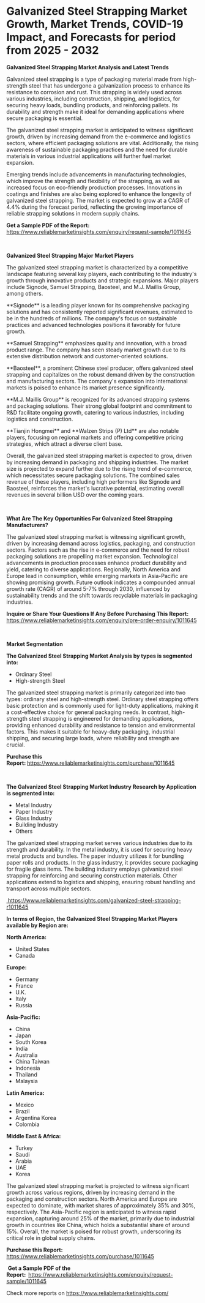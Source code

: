 <p><h1>Galvanized Steel Strapping Market Growth, Market Trends, COVID-19 Impact, and Forecasts for period from 2025 - 2032</h1></p><p><strong>Galvanized Steel Strapping Market Analysis and Latest Trends</strong></p>
<p><p>Galvanized steel strapping is a type of packaging material made from high-strength steel that has undergone a galvanization process to enhance its resistance to corrosion and rust. This strapping is widely used across various industries, including construction, shipping, and logistics, for securing heavy loads, bundling products, and reinforcing pallets. Its durability and strength make it ideal for demanding applications where secure packaging is essential.</p><p>The galvanized steel strapping market is anticipated to witness significant growth, driven by increasing demand from the e-commerce and logistics sectors, where efficient packaging solutions are vital. Additionally, the rising awareness of sustainable packaging practices and the need for durable materials in various industrial applications will further fuel market expansion. </p><p>Emerging trends include advancements in manufacturing technologies, which improve the strength and flexibility of the strapping, as well as increased focus on eco-friendly production processes. Innovations in coatings and finishes are also being explored to enhance the longevity of galvanized steel strapping. The market is expected to grow at a CAGR of 4.4% during the forecast period, reflecting the growing importance of reliable strapping solutions in modern supply chains.</p></p>
<p><strong>Get a Sample PDF of the Report:&nbsp;</strong> <a href="https://www.reliablemarketinsights.com/enquiry/request-sample/1011645?utm_campaign=2095&utm_medium=2&utm_source=Github&utm_content=ia&utm_term=30012025&utm_id=galvanized-steel-strapping">https://www.reliablemarketinsights.com/enquiry/request-sample/1011645</a></p>
<p>&nbsp;</p>
<p><strong>Galvanized Steel Strapping Major Market Players</strong></p>
<p><p>The galvanized steel strapping market is characterized by a competitive landscape featuring several key players, each contributing to the industry's growth through innovative products and strategic expansions. Major players include Signode, Samuel Strapping, Baosteel, and M.J. Maillis Group, among others.</p><p>**Signode** is a leading player known for its comprehensive packaging solutions and has consistently reported significant revenues, estimated to be in the hundreds of millions. The company's focus on sustainable practices and advanced technologies positions it favorably for future growth. </p><p>**Samuel Strapping** emphasizes quality and innovation, with a broad product range. The company has seen steady market growth due to its extensive distribution network and customer-oriented solutions. </p><p>**Baosteel**, a prominent Chinese steel producer, offers galvanized steel strapping and capitalizes on the robust demand driven by the construction and manufacturing sectors. The company's expansion into international markets is poised to enhance its market presence significantly.</p><p>**M.J. Maillis Group** is recognized for its advanced strapping systems and packaging solutions. Their strong global footprint and commitment to R&D facilitate ongoing growth, catering to various industries, including logistics and construction.</p><p>**Tianjin Hongmei** and **Walzen Strips (P) Ltd** are also notable players, focusing on regional markets and offering competitive pricing strategies, which attract a diverse client base. </p><p>Overall, the galvanized steel strapping market is expected to grow, driven by increasing demand in packaging and shipping industries. The market size is projected to expand further due to the rising trend of e-commerce, which necessitates secure packaging solutions. The combined sales revenue of these players, including high performers like Signode and Baosteel, reinforces the market's lucrative potential, estimating overall revenues in several billion USD over the coming years.</p></p>
<p>&nbsp;</p>
<p><strong>What Are The Key Opportunities For Galvanized Steel Strapping Manufacturers?</strong></p>
<p><p>The galvanized steel strapping market is witnessing significant growth, driven by increasing demand across logistics, packaging, and construction sectors. Factors such as the rise in e-commerce and the need for robust packaging solutions are propelling market expansion. Technological advancements in production processes enhance product durability and yield, catering to diverse applications. Regionally, North America and Europe lead in consumption, while emerging markets in Asia-Pacific are showing promising growth. Future outlook indicates a compounded annual growth rate (CAGR) of around 5-7% through 2030, influenced by sustainability trends and the shift towards recyclable materials in packaging industries.</p></p>
<p><strong>Inquire or Share Your Questions If Any Before Purchasing This Report:</strong> <a href="https://www.reliablemarketinsights.com/enquiry/pre-order-enquiry/1011645?utm_campaign=2095&utm_medium=2&utm_source=Github&utm_content=ia&utm_term=30012025&utm_id=galvanized-steel-strapping">https://www.reliablemarketinsights.com/enquiry/pre-order-enquiry/1011645</a></p>
<p>&nbsp;</p>
<p><strong>Market Segmentation</strong></p>
<p><strong>The Galvanized Steel Strapping Market Analysis by types is segmented into:</strong></p>
<p><ul><li>Ordinary Steel</li><li>High-strength Steel</li></ul></p>
<p><p>The galvanized steel strapping market is primarily categorized into two types: ordinary steel and high-strength steel. Ordinary steel strapping offers basic protection and is commonly used for light-duty applications, making it a cost-effective choice for general packaging needs. In contrast, high-strength steel strapping is engineered for demanding applications, providing enhanced durability and resistance to tension and environmental factors. This makes it suitable for heavy-duty packaging, industrial shipping, and securing large loads, where reliability and strength are crucial.</p></p>
<p><strong>Purchase this Report:&nbsp;</strong><a href="https://www.reliablemarketinsights.com/purchase/1011645?utm_campaign=2095&utm_medium=2&utm_source=Github&utm_content=ia&utm_term=30012025&utm_id=galvanized-steel-strapping">https://www.reliablemarketinsights.com/purchase/1011645</a></p>
<p>&nbsp;</p>
<p><strong>The Galvanized Steel Strapping Market Industry Research by Application is segmented into:</strong></p>
<p><ul><li>Metal Industry</li><li>Paper Industry</li><li>Glass Industry</li><li>Building Industry</li><li>Others</li></ul></p>
<p><p>The galvanized steel strapping market serves various industries due to its strength and durability. In the metal industry, it is used for securing heavy metal products and bundles. The paper industry utilizes it for bundling paper rolls and products. In the glass industry, it provides secure packaging for fragile glass items. The building industry employs galvanized steel strapping for reinforcing and securing construction materials. Other applications extend to logistics and shipping, ensuring robust handling and transport across multiple sectors.</p></p>
<p><a href="https://www.reliablemarketinsights.com/galvanized-steel-strapping-r1011645?utm_campaign=2095&utm_medium=2&utm_source=Github&utm_content=ia&utm_term=30012025&utm_id=galvanized-steel-strapping">&nbsp;https://www.reliablemarketinsights.com/galvanized-steel-strapping-r1011645</a></p>
<p><strong>In terms of Region, the Galvanized Steel Strapping Market Players available by Region are:</strong></p>
<p>
    <p> <strong> North America: </strong>
        <ul>
            <li>United States</li>
            <li>Canada</li>
        </ul>
        </p> 
    <p> <strong> Europe: </strong>
        <ul>
            <li>Germany</li>
            <li>France</li>
            <li>U.K.</li>
            <li>Italy</li>
            <li>Russia</li>
        </ul>
        </p> 
    <p> <strong> Asia-Pacific: </strong>
        <ul>
            <li>China</li>
            <li>Japan</li>
            <li>South Korea</li>
            <li>India</li>
            <li>Australia</li>
            <li>China Taiwan</li>
            <li>Indonesia</li>
            <li>Thailand</li>
            <li>Malaysia</li>
        </ul>
        </p> 
    <p> <strong> Latin America: </strong>
        <ul>
            <li>Mexico</li>
            <li>Brazil</li>
            <li>Argentina Korea</li>
            <li>Colombia</li>
        </ul>
        </p> 
    <p> <strong> Middle East & Africa: </strong>
        <ul>
            <li>Turkey</li>
            <li>Saudi</li>
            <li>Arabia</li>
            <li>UAE</li>
            <li>Korea</li>
        </ul>
    </p>
    </p>
<p><p>The galvanized steel strapping market is projected to witness significant growth across various regions, driven by increasing demand in the packaging and construction sectors. North America and Europe are expected to dominate, with market shares of approximately 35% and 30%, respectively. The Asia-Pacific region is anticipated to witness rapid expansion, capturing around 25% of the market, primarily due to industrial growth in countries like China, which holds a substantial share of around 15%. Overall, the market is poised for robust growth, underscoring its critical role in global supply chains.</p></p>
<p><strong>Purchase this Report: </strong><a href="https://www.reliablemarketinsights.com/purchase/1011645?utm_campaign=2095&utm_medium=2&utm_source=Github&utm_content=ia&utm_term=30012025&utm_id=galvanized-steel-strapping">https://www.reliablemarketinsights.com/purchase/1011645</a></p>
<p>&nbsp;<strong>Get a Sample PDF of the Report:&nbsp;&nbsp;</strong><a href="https://www.reliablemarketinsights.com/enquiry/request-sample/1011645?utm_campaign=2095&utm_medium=2&utm_source=Github&utm_content=ia&utm_term=30012025&utm_id=galvanized-steel-strapping">https://www.reliablemarketinsights.com/enquiry/request-sample/1011645</a></p>
<p><strong></strong></p>
<p>Check more reports on <a href="https://www.reliablemarketinsights.com/?utm_campaign=2095&utm_medium=2&utm_source=Github&utm_content=ia&utm_term=30012025&utm_id=galvanized-steel-strapping">https://www.reliablemarketinsights.com/</a></p>